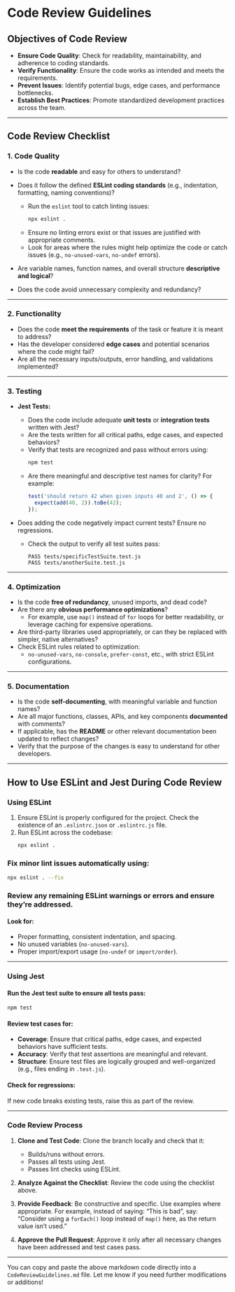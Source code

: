 # Code Review Guidelines

## Objectives of Code Review
- **Ensure Code Quality**: Check for readability, maintainability, and adherence to coding standards.
- **Verify Functionality**: Ensure the code works as intended and meets the requirements.
- **Prevent Issues**: Identify potential bugs, edge cases, and performance bottlenecks.
- **Establish Best Practices**: Promote standardized development practices across the team.

---

## Code Review Checklist

### **1. Code Quality**
- Is the code **readable** and easy for others to understand?
- Does it follow the defined **ESLint coding standards** (e.g., indentation, formatting, naming conventions)?
  - Run the `eslint` tool to catch linting issues:
    ```bash
    npx eslint .
    ```
  - Ensure no linting errors exist or that issues are justified with appropriate comments.
  - Look for areas where the rules might help optimize the code or catch issues (e.g., `no-unused-vars`, `no-undef` errors).

- Are variable names, function names, and overall structure **descriptive and logical**?
- Does the code avoid unnecessary complexity and redundancy?

---

### **2. Functionality**
- Does the code **meet the requirements** of the task or feature it is meant to address?
- Has the developer considered **edge cases** and potential scenarios where the code might fail?
- Are all the necessary inputs/outputs, error handling, and validations implemented?

---

### **3. Testing**
- **Jest Tests:**
  - Does the code include adequate **unit tests** or **integration tests** written with Jest?
  - Are the tests written for all critical paths, edge cases, and expected behaviors?
  - Verify that tests are recognized and pass without errors using:
    ```bash
    npm test
    ```
  - Are there meaningful and descriptive test names for clarity?
    For example:
    ```javascript
    test('should return 42 when given inputs 40 and 2', () => {
      expect(add(40, 2)).toBe(42);
    });
    ```

- Does adding the code negatively impact current tests? Ensure no regressions.
  - Check the output to verify all test suites pass:
    ```
    PASS tests/specificTestSuite.test.js
    PASS tests/anotherSuite.test.js
    ```

---

### **4. Optimization**
- Is the code **free of redundancy**, unused imports, and dead code?
- Are there any **obvious performance optimizations**?
  - For example, use `map()` instead of `for` loops for better readability, or leverage caching for expensive operations.
- Are third-party libraries used appropriately, or can they be replaced with simpler, native alternatives?
- Check ESLint rules related to optimization:
  - `no-unused-vars`, `no-console`, `prefer-const`, etc., with strict ESLint configurations.

---

### **5. Documentation**
- Is the code **self-documenting**, with meaningful variable and function names?
- Are all major functions, classes, APIs, and key components **documented** with comments?
- If applicable, has the **README** or other relevant documentation been updated to reflect changes?
- Verify that the purpose of the changes is easy to understand for other developers.

---

## How to Use ESLint and Jest During Code Review

### **Using ESLint**
1. Ensure ESLint is properly configured for the project. Check the existence of an `.eslintrc.json` or `.eslintrc.js` file.
2. Run ESLint across the codebase:
   ```bash
   npx eslint .

### Fix minor lint issues automatically using:
```bash
npx eslint . --fix
```

### Review any remaining ESLint warnings or errors and ensure they’re addressed.

#### Look for:
- Proper formatting, consistent indentation, and spacing.
- No unused variables (`no-unused-vars`).
- Proper import/export usage (`no-undef` or `import/order`).

---

### Using Jest

#### Run the Jest test suite to ensure all tests pass:
```bash
npm test
```

#### Review test cases for:
- **Coverage**: Ensure that critical paths, edge cases, and expected behaviors have sufficient tests.
- **Accuracy**: Verify that test assertions are meaningful and relevant.
- **Structure**: Ensure test files are logically grouped and well-organized (e.g., files ending in `.test.js`).

#### Check for regressions:
If new code breaks existing tests, raise this as part of the review.

---

### Code Review Process

1. **Clone and Test Code**:
   Clone the branch locally and check that it:
   - Builds/runs without errors.
   - Passes all tests using Jest.
   - Passes lint checks using ESLint.

2. **Analyze Against the Checklist**:
   Review the code using the checklist above.

3. **Provide Feedback**:
   Be constructive and specific. Use examples where appropriate.
   For example, instead of saying: “This is bad”, say: “Consider using a `forEach()` loop instead of `map()` here, as the return value isn’t used.”

4. **Approve the Pull Request**:
   Approve it only after all necessary changes have been addressed and test cases pass.

---

You can copy and paste the above markdown code directly into a `CodeReviewGuidelines.md` file. Let me know if you need further modifications or additions!
